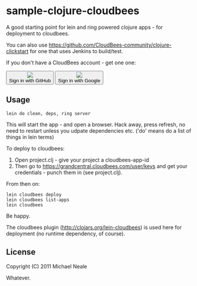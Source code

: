 # sample-clojure-cloudbees

A good starting point for lein and ring powered clojure apps - for deployment to cloudbees. 

You can also use https://github.com/CloudBees-community/clojure-clickstart for one that uses Jenkins to build/test.


If you don't have a CloudBees account - get one one:

  <button onClick="javascript:window.location='https://grandcentral.cloudbees.com/authenticate/start?provider=github&login_redirect=/';"><img src="https://grandcentral.cloudbees.com/images/github-icon_40.png" /><div>Sign in with GitHub<div></button>
  <button onClick="javascript:window.location='https://grandcentral.cloudbees.com/authenticate/start?provider=google&login_redirect=/';"><img src="https://grandcentral.cloudbees.com/images/google-icon_color_40.png" /><div>Sign in with Google<div></button> 


## Usage

	lein do clean, deps, ring server	

This will start the app - and open a browser. Hack away, press refresh, no need to restart unless you udpate dependencies etc.
('do' means do a list of things in lein terms)

To deploy to cloudbees:

1) Open project.clj - give your project a cloudbees-app-id 
2) Then go to https://grandcentral.cloudbees.com/user/keys and get your credentials - punch them in (see project.clj). 

From then on: 
	
	lein cloudbees deploy
	lein cloudbees list-apps
	lein cloudbees

Be happy.


The cloudbees plugin (http://clojars.org/lein-cloudbees) is used here for deployment (no runtime dependency, of course).


## License

Copyright (C) 2011 Michael Neale

Whatever.
